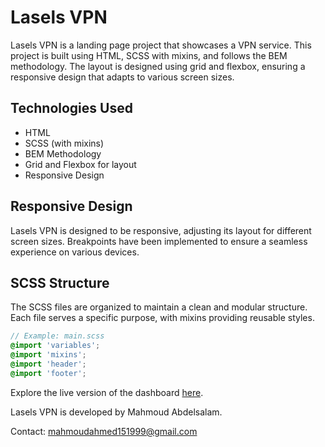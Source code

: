 # Lasels VPN

Lasels VPN is a landing page project that showcases a VPN service. This project is built using HTML, SCSS with mixins, and follows the BEM methodology. The layout is designed using grid and flexbox, ensuring a responsive design that adapts to various screen sizes.

## Technologies Used

- HTML
- SCSS (with mixins)
- BEM Methodology
- Grid and Flexbox for layout
- Responsive Design

## Responsive Design

Lasels VPN is designed to be responsive, adjusting its layout for different screen sizes. Breakpoints have been implemented to ensure a seamless experience on various devices.

## SCSS Structure

The SCSS files are organized to maintain a clean and modular structure. Each file serves a specific purpose, with mixins providing reusable styles.

```scss
// Example: main.scss
@import 'variables';
@import 'mixins';
@import 'header';
@import 'footer';
```
Explore the live version of the dashboard [here](https://mahmoud1599.github.io/cards-personal-profile/).

Lasels VPN is developed by Mahmoud Abdelsalam. 

 Contact: mahmoudahmed151999@gmail.com
